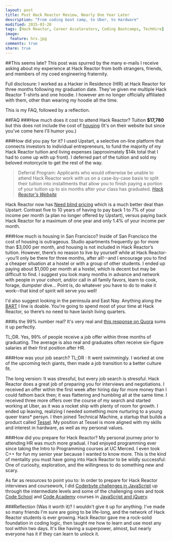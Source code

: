 ```yaml
---
layout: post
title: Post Hack Reactor Review, Nearly One Year Later
description: "From coding boot camp, to Uber, to Hardware"
modified: 2015-03-20
tags: [Hack Reactor, Career Accelerators, Coding Bootcamps, TechHire]
image:
  feature: hrx.jpg
comments: true
share: true
---
```


##This seems late?
This post was spurred by the many e-mails I receive asking about my experience at Hack Reactor from both strangers, friends, and members of my coed engineering fraternity.

Full disclosure: I worked as a Hacker in Residence (HIR) at Hack Reactor for three months following my graduation date. They've given me multiple Hack Reactor T-shirts and one hoodie. I however am no longer officially affiliated with them, other than wearing my hoodie all the time.

This is my FAQ, followed by a reflection.

##FAQ
###How much does it cost to attend Hack Reactor?
Tuition **$17,780** but this does not include the cost of [housing](#how-much-is-housing-in-sf?)
(It's on their website but since you've come here I'll humor you.)

###How did you pay for it?
I used Upstart, a selective on-line platform that connects investors to individual entrepreneurs, to fund the majority of my Hack Reactor tuition and living expenses (approximately $14k total that I had to come up with up front). I deferred part of the tuition and sold my beloved motorcycle to get the rest of the way.

>Deferral Program: Applicants who would otherwise be unable to attend Hack Reactor work with us on a case-by-case basis to split their tuition into installments that allow you to finish paying a portion of your tuition up to six months after your class has graduated. <cite> [Hack Reactor's Website](http://www.hackreactor.com/program/#yui_3_17_2_1_1426632728607_265) <cite>

Hack Reactor now has [Need blind pricing](http://www.hackreactor.com/blog/announcing-need-blind-admissions-for-hack-reactors-remote-beta-immersion-program) which is a much better deal than Upstart: Contrast five to 10 years of having to pay back 1 to 7% of your income per month (a plan no longer offered by Upstart), versus paying back Hack Reactor for a maximum of one year and only 1.4% of your income per month.

###How much is housing in San Francisco?
Inside of San Francisco the cost of housing is outrageous. Studio apartments frequently go for more than $3,000 per month, and housing is not included in Hack Reactor’s tuition. However, there’s no reason to live by yourself while at Hack Reactor--you’ll only be there for three months, after all!--and I encourage you to find a cheaper situation at a hostel or with a group of other students. I ended up paying about $1,000 per month at a hostel, which is decent but may be difficult to find. I suggest you look many months in advance and network with people in your cohort, and/or call in all family favors, learn to cook, forage, dumpster dive... Point is, do whatever you have to do to make it work--that kind of spirit will serve you well!

I'd also suggest looking in the peninsula and East Nay. Anything along the [BART](http://www.bart.gov/schedules/bystation) l line is doable. You're going to spend most of your time at Hack Reactor, so there’s no need to have lavish living quarters.

###Is the 99% number real?
It's very real and [this response on Quora](http://www.quora.com/What-are-some-suspected-reasons-why-some-Hack-Reactor-graduates-the-2-are-unable-to-find-software-engineering-jobs-upon-graduation) sums it up perfectly.

TL;DR. Yes, 99% of people receive a job offer within three months of graduating. The average is also real and graduates often receive six-figure salaries at their first position after HR.

###How was your job search?
TL;DR : It went swimmingly. I worked at one of the upcoming tech giants, then made a job transition to a better culture fit.

The long version: It was stressful, but every job search is stressful. Hack Reactor does a great job of preparing you for interviews and negotiations. I received an offer within the first week after hiring day for more money than I could fathom back then; it was flattering and humbling all at the same time. I received three more offers over the course of my search and started working at Uber, as it was a rocket ship with plenty of room for growth. I ended up leaving, realizing I needed something more nurturing to a young queer trans* persyn. I then joined Technical Machine, a startup that builds a product called [Tessel](https://tessel.io). My position at Tessel is more aligned with my skills and interest in hardware, as well as my personal values.


###How did you prepare for Hack Reactor?
My personal journey prior to attending HR was much more gradual. I had enjoyed programming ever since taking the Intro to Programming courses at UC Merced. I even took C++ for fun my senior year because I wanted to know more. This is the kind of mentality you must have going into Hack Reactor to be wildly successful: One of curiosity, exploration, and the willingness to do something new and scary.

As far as resources to point you to: In order to prepare for Hack Reactor interviews and coursework, I did  [Coderbyte challenges in JavaScript](http://coderbyte.com/CodingArea/Challenges) up through the intermediate levels and some of the challenging ones and took [Code School](https://www.codeschool.com/paths/javascript#jquery-basics) and [Code Academy](http://www.codecademy.com/tracks/javascript) courses in [JavaScript and jQuery](https://www.codeschool.com/paths/javascript#jquery-basics).

###Reflection (Was it worth it)?
I wouldn't give it up for anything. I've made so many friends I'm sure are going to be life-long, and the network of Hack Reactor students is ever growing. Hack Reactor gave me a rock-solid foundation in coding logic, then taught me how to learn and use most any tool within two days. It's like having a superpower, almost, but nearly everyone has it if they can learn to unlock it.
